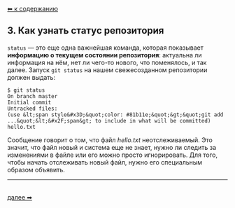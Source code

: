 [⬅  к содержанию](../readme.md)

## 3. Как узнать статус репозитория

`status` — это еще одна важнейшая команда, которая показывает **информацию о текущем состоянии репозитория**: актуальна ли информация на нём, нет ли чего-то нового, что поменялось, и так далее. Запуск `git status` на нашем свежесозданном репозитории должен выдать:
```bash=
$ git status
On branch master
Initial commit
Untracked files:
(use &lt;span style&#x3D;&quot;color: #81b11e;&quot;&gt;&quot;git add ...&quot;&lt;&#x2F;span&gt; to include in what will be committed)
hello.txt
```

Сообщение говорит о том, что файл *hello.txt* неотслеживаемый. Это значит, что файл новый и система еще не знает, нужно ли следить за изменениями в файле или его можно просто игнорировать. Для того, чтобы начать отслеживать новый файл, нужно его специальным образом объявить.

---
&nbsp;<br>
[далее  ➡](add.md)